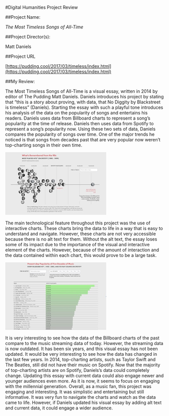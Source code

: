 #Digital Humanities Project Review

##Project Name:

_The Most Timeless Songs of All-Time_

##Project Director(s):

Matt Daniels

##Project URL

[https://pudding.cool/2017/03/timeless/index.html](https://pudding.cool/2017/03/timeless/index.html)

##My Review:

The Most Timeless Songs of All-Time is a visual essay, written in 2014 by editor of The Pudding Matt Daniels. Daniels introduces his project by stating that “this is a story about proving, with data, that No Diggity by Blackstreet is timeless” (Daniels). Starting the essay with such a playful tone introduces his analysis of the data on the popularity of songs and entertains his readers. Daniels uses data from Billboard charts to represent a song’s popularity at the time of release. Daniels then uses data from Spotify to represent a song’s popularity now. Using these two sets of data, Daniels compares the popularity of songs over time. One of the major trends he noticed is that songs from decades past that are very popular now weren’t top-charting songs in their own time.
	
![An example of a chart from The Most Timeless Songs of All Time in which songs from the 1990's are plotted along a line graph showing how many plays they have on Spotify](https://github.com/camzkaiser/camzkaiser/blob/master/images/TimelessChart1.jpg)  
  
  The main technological feature throughout this project was the use of interactive charts. These charts bring the data to life in a way that is easy to understand and navigate. However, these charts are not very accessible because there is no alt text for them. Without the alt text, the essay loses some of its impact due to the importance of the visual and interactive element of the charts. However, because of the amount of interaction and the data contained within each chart, this would prove to be a large task.
  
![Another example of a chart from The Most Timeless Songs of All Time in which top-charting songs from the last few decades are ranked based on how many plays they have on Spotify](https://github.com/camzkaiser/camzkaiser/blob/master/images/TimelessChart2.jpg)

It is very interesting to see how the data of the Billboard charts of the past compare to the music streaming data of today. However, the streaming data is now outdated. It has been six years, and this visual essay has not been updated. It would be very interesting to see how the data has changed in the last few years. In 2014, top-charting artists, such as Taylor Swift and The Beatles, still did not have their music on Spotify. Now that the majority of top-charting artists are on Spotify, Daniels’s data could completely change. Updating this essay with current data could also engage newer and younger audiences even more. As it is now, it seems to focus on engaging with the millennial generation.
	Overall, as a music fan, this project was engaging and interesting. It was simplistic and entertaining but still informative. It was very fun to navigate the charts and watch as the data came to life. However, if Daniels updated his visual essay by adding alt text and current data, it could engage a wider audience.



